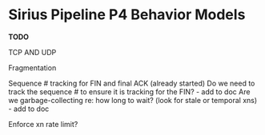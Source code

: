 # Sirius Pipeline P4 Behavior Models
**TODO**

TCP AND UDP

Fragmentation

Sequence # tracking for FIN and final ACK (already started)
Do we need to track the sequence # to ensure it is tracking for the FIN?  - add to doc
Are we garbage-collecting re: how long to wait?  (look for stale or temporal xns) - add to doc

Enforce xn rate limit?



